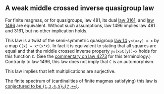 ## A weak middle crossed inverse quasigroup law

For finite magmas, or for quasigroups, law 481, its dual [law 3161](https://teorth.github.io/equational_theories/implications/?3161), and [law 1496](https://teorth.github.io/equational_theories/implications/?1496) are equivalent.  Without such assumptions, law 1496 implies law 481 and 3161, but no other implication holds.

This law is a twist of the semi-symmetric quasigroup [law 14](https://teorth.github.io/equational_theories/implications/?14) `y◇(x◇y) = x` by a map `C(x) = x*(x*x)`.  In fact it is equivalent to stating that all squares are equal and that the middle crossed inverse property `y◇(x◇C(y))=x` holds for this function `C`.  (See the [commentary on law 4273](https://teorth.github.io/equational_theories/implications/?4273) for this terminology.)  Contrarily to law 1496, this law does not imply that `C` is an automorphism.

This law implies that left multiplications are surjective.

The finite spectrum of (cardinalities of finite magmas satisfying) this law is [conjectured to be `{1,2,4,5}∪[7,+∞)`](https://leanprover.zulipchat.com/#narrow/channel/458659-Equational/topic/Order.203.20Spectra/with/527073087).
